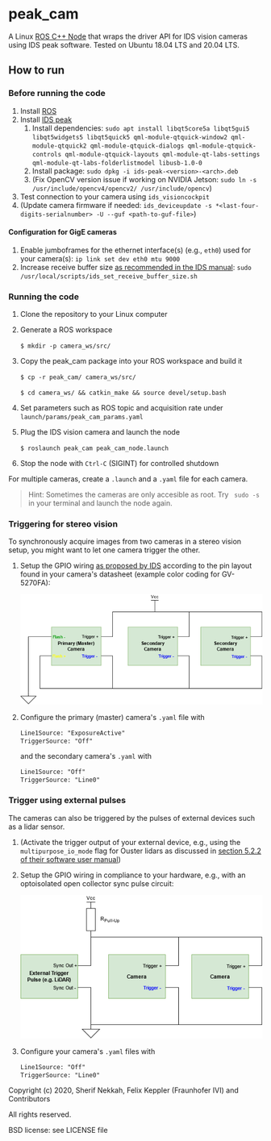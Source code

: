 # peak_cam

A Linux [ROS C++ Node](https://wiki.ros.org/peak_cam) that wraps the driver API for IDS vision cameras using IDS peak software. Tested on Ubuntu 18.04 LTS and 20.04 LTS.

## How to run

### Before running the code

1. Install [ROS](http://wiki.ros.org/ROS/Installation)
1. Install [IDS peak](https://de.ids-imaging.com/download-vision-lin64.html)
    1. Install dependencies: `sudo apt install libqt5core5a libqt5gui5 libqt5widgets5 libqt5quick5 qml-module-qtquick-window2 qml-module-qtquick2 qml-module-qtquick-dialogs qml-module-qtquick-controls qml-module-qtquick-layouts qml-module-qt-labs-settings qml-module-qt-labs-folderlistmodel libusb-1.0-0`
    1. Install package: `sudo dpkg -i ids-peak-<version>-<arch>.deb`
    1. (Fix OpenCV version issue if working on NVIDIA Jetson: `sudo ln -s /usr/include/opencv4/opencv2/ /usr/include/opencv`)
1. Test connection to your camera using `ids_visioncockpit`
1. (Update camera firmware if needed: `ids_deviceupdate -s *<last-four-digits-serialnumber> -U --guf <path-to-guf-file>`)

#### Configuration for GigE cameras
1. Enable jumboframes for the ethernet interface(s) (e.g., `eth0`) used for your camera(s): `ip link set dev eth0 mtu 9000`
1. Increase receive buffer size [as recommended in the IDS manual](https://en.ids-imaging.com/manuals/ids-peak/ids-peak-user-manual/1.3.1/en/operate-gige-hints-linux.html): `sudo /usr/local/scripts/ids_set_receive_buffer_size.sh`

### Running the code

1. Clone the repository to your Linux computer

1. Generate a ROS workspace

    `$ mkdir -p camera_ws/src/` 

1. Copy the peak_cam package into your ROS workspace and build it
    
    `$ cp -r peak_cam/ camera_ws/src/`
    
    `$ cd camera_ws/ && catkin_make && source devel/setup.bash`

1. Set parameters such as ROS topic and acquisition rate under `launch/params/peak_cam_params.yaml`

1. Plug the IDS vision camera and launch the node 

    `$ roslaunch peak_cam peak_cam_node.launch`
    
1. Stop the node with `Ctrl-C` (SIGINT) for controlled shutdown 

For multiple cameras, create a `.launch` and a `.yaml` file for each camera.

> Hint: Sometimes the cameras are only accesible as root. Try ` sudo -s` in your terminal and launch the node again.

### Triggering for stereo vision
To synchronously acquire images from two cameras in a stereo vision setup, you might want to let one camera trigger the other. 

1. Setup the GPIO wiring [as proposed by IDS](https://en.ids-imaging.com/application-notes-details/app-note-synchronizing-image-acquisition.html) according to the pin layout found in your camera's datasheet (example color coding for GV-5270FA):

    ![Flash output trigger wiring](docs/wiring-flash-output-trigger-input.png)

1. Configure the primary (master) camera's `.yaml` file with
    ```
    Line1Source: "ExposureActive"
    TriggerSource: "Off"
    ```
    and the secondary camera's `.yaml` with
    ```
    Line1Source: "Off"
    TriggerSource: "Line0"
    ```

### Trigger using external pulses
The cameras can also be triggered by the pulses of external devices such as a lidar sensor.

1. (Activate the trigger output of your external device, e.g., using the `multipurpose_io_mode` flag for Ouster lidars as discussed in [section 5.2.2 of their software user manual](https://data.ouster.io/downloads/software-user-manual/software-user-manual-v2.1.0.pdf#35))
1. Setup the GPIO wiring in compliance to your hardware, e.g., with an optoisolated open collector sync pulse circuit:
    
    ![External trigger wiring](docs/wiring-external-trigger.png)

1. Configure your camera's `.yaml` files with
    ```
    Line1Source: "Off"
    TriggerSource: "Line0"
    ```

Copyright (c) 2020, Sherif Nekkah, Felix Keppler (Fraunhofer IVI) and Contributors 

All rights reserved.

BSD license: see LICENSE file
